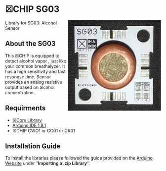 # ☒CHIP SG03
<img src="extras/SG03.png" width="300" align="right">
Library for SG03: Alcohol Sensor

## About the SG03
This ☒CHIP is equipped to detect alcohol vapor , just like your common breathalyzer. It has a high sensitivity and fast response time. Sensor provides an analog resistive output based on alcohol concentration. 

## Requirments
  - [☒Core Library](https://github.com/xinabox/xCore)
  - [Arduino IDE 1.8.1](https://www.arduino.cc/en/main/software)
  - ☒CHIP CWO1 or CC01 or CR01
  
## Installation Guide
To install the libraries please followed the guide provided on the [Arduino Website](https://www.arduino.cc/en/Guide/Libraries) under "**Importing a .zip Library**".
